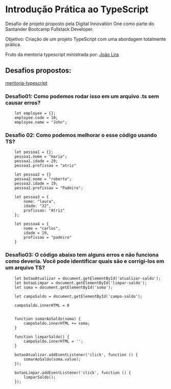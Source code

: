 # Introdução Prática ao TypeScript

Desafio de projeto proposto pela Digital Innovation One como parte do Santander Bootcamp Fullstack Developer.

Objetivo: Criação de um projeto TypeScript com uma abordagem totalmente prática.

Fruto da mentoria typescript ministrada por:
[João Lira](https://github.com/lira1705)

## Desafios propostos: 
[mentoria-typescript](https://github.com/lira1705/mentoria-typescript)

### Desafio01: Como podemos rodar isso em um arquivo .ts sem causar erros? 
        let employee = {};
        employee.code = 10;
        employee.name = "John";

### Desafio 02: Como podemos melhorar o esse código usando TS? 
        let pessoa1 = {};
        pessoa1.nome = "maria";
        pessoa1.idade = 29;
        pessoa1.profissao = "atriz"

        let pessoa2 = {}
        pessoa2.nome = "roberto";
        pessoa2.idade = 19;
        pessoa2.profissao = "Padeiro";

        let pessoa3 = {
            nome: "laura",
            idade: "32",
            profissao: "Atriz"
        };

        let pessoa4 = {
            nome = "carlos",
            idade = 19,
            profissao = "padeiro"
        }

### Desafio03: O código abaixo tem alguns erros e não funciona como deveria. Você pode identificar quais são e corrigi-los em um arquivo TS?

        let botaoAtualizar = document.getElementById('atualizar-saldo');
        let botaoLimpar = document.getElementById('limpar-saldo');
        let soma = document.getElementById('soma');

        let campoSaldo = document.getElementById('campo-saldo');

        campoSaldo.innerHTML = 0


        function somarAoSaldo(soma) {
            campoSaldo.innerHTML += soma;
        }

        function limparSaldo() {
            campoSaldo.innerHTML = '';
        }

        botaoAtualizar.addEventListener('click', function () {
            somarAoSaldo(soma.value);
        });

        botaoLimpar.addEventListener('click', function () {
            limparSaldo(); 
        });

